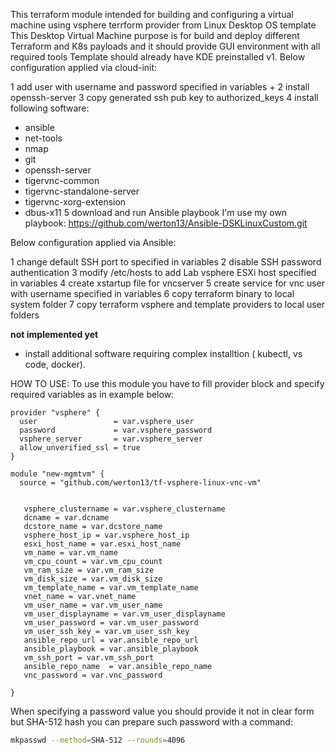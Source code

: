 This terraform module intended for  building and configuring a virtual machine
using vsphere terrform provider from Linux Desktop OS template
This Desktop Virtual Machine purpose is for build and deploy different Terraform and K8s payloads and it should provide GUI environment with all required tools
Template should already have KDE preinstalled
v1.
Below configuration applied via cloud-init:


 1 add user with username and password specified in variables +
 2 install openssh-server
 3 copy generated ssh pub key to authorized_keys
 4 install following software:
   - ansible
   - net-tools
   - nmap
   - git
   - openssh-server
   - tigervnc-common
   - tigervnc-standalone-server
   - tigervnc-xorg-extension
   - dbus-x11
 5 download and run Ansible playbook
I'm use my own playbook: https://github.com/werton13/Ansible-DSKLinuxCustom.git

Below configuration applied via Ansible:

 1 change default SSH port to specified in variables
 2 disable SSH password authentication
 3  modify /etc/hosts to add Lab vsphere ESXi host specified in variables
 4 create xstartup file for vncserver
 5 create service for vnc user with username specified in variables
 6 copy terraform binary to local system folder
 7 copy terraform vsphere and template providers to local user folders

**not implemented yet** 
-  install additional software requiring complex installtion ( kubectl, vs code, docker).


HOW TO USE:
To use this module you have to fill provider block and specify required variables as in example below:

```hcl
provider "vsphere" {
  user                 = var.vsphere_user
  password             = var.vsphere_password
  vsphere_server       = var.vsphere_server
  allow_unverified_ssl = true
}

module "new-mgmtvm" {
  source = "github.com/werton13/tf-vsphere-linux-vnc-vm"

   
   vsphere_clustername = var.vsphere_clustername
   dcname = var.dcname
   dcstore_name = var.dcstore_name
   vsphere_host_ip = var.vsphere_host_ip
   esxi_host_name = var.esxi_host_name
   vm_name = var.vm_name
   vm_cpu_count = var.vm_cpu_count
   vm_ram_size = var.vm_ram_size
   vm_disk_size = var.vm_disk_size
   vm_template_name = var.vm_template_name
   vnet_name = var.vnet_name
   vm_user_name = var.vm_user_name
   vm_user_displayname = var.vm_user_displayname
   vm_user_password = var.vm_user_password
   vm_user_ssh_key = var.vm_user_ssh_key
   ansible_repo_url = var.ansible_repo_url
   ansible_playbook = var.ansible_playbook
   vm_ssh_port = var.vm_ssh_port
   ansible_repo_name  = var.ansible_repo_name
   vnc_password = var.vnc_password

}
```
When specifying a password value you should provide it not in clear form but SHA-512 hash
you can prepare such password with a command:

```sh
mkpasswd --method=SHA-512 --rounds=4096
```
